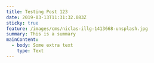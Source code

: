 ```yaml
---
title: Testing Post 123
date: 2019-03-13T11:31:32.083Z
sticky: true
feature: /images/cms/niclas-illg-1413668-unsplash.jpg
summary: This is a summary
mainContent:
  - body: Some extra text
    type: Text
---
```


